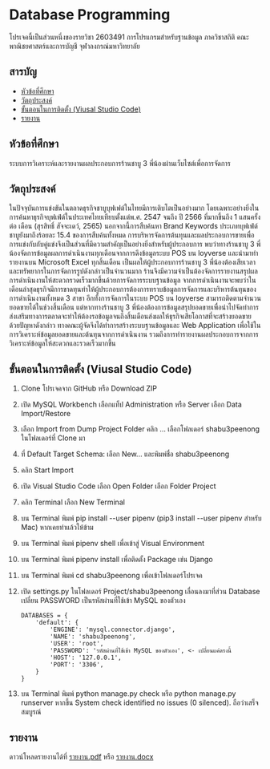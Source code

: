 # Database Programming

โปรเจคนี้เป็นส่วนหนึ่งของรายวิชา 2603491 การโปรแกรมสำหรับฐานข้อมูล ภาควิชาสถิติ คณะพาณิชยศาสตร์และการบัญชี จุฬาลงกรณ์มหาวิทยาลัย

## สารบัญ

- [หัวข้อที่ศึกษา](#หัวข้อที่ศึกษา)
- [วัตถุประสงค์](#วัตถุประสงค์)
- [ขั้นตอนในการติดตั้ง (Viusal Studio Code)](#ขั้นตอนในการติดตั้ง%20%(Viusal%20%Studio%20%Code))
- [รายงาน](#รายงาน)

## หัวข้อที่ศึกษา

ระบบการวิเคราะห์และรายงานผลประกอบการร้านชาบู 3 พี่น้องผ่านเว็บไซต์เพื่อการจัดการ

## วัตถุประสงค์

ในปัจจุบันการแข่งขันในตลาดธุรกิจชาบูบุฟเฟต์ในไทยมีการเติบโตเป็นอย่างมาก โดยเฉพาะอย่างยิ่งในการค้นหาธุรกิจบุฟเฟ่ต์ในประเทศไทยเทียบตั้งแต่พ.ศ. 2547 จนถึง ปี 2566 ที่มากขึ้นถึง 1 แสนครั้ง ต่อ เดือน (สุรสิทธิ์ สัจจะเดว์, 2565) นอกจากนี้การสืบค้นหา Brand Keywords ประเภทบุฟเฟ่ต์ชาบูยังมาถึงร้อยละ 15.4 ของการสืบค้นทั้งหมด การบริหารจัดการต้นทุนและผลประกอบการขายเพื่อการแข่งกับกับคู่แข่งจึงเป็นส่วนที่มีความสำคัญเป็นอย่างยิ่งสำหรับผู้ประกอบการ พบว่าทางร้านชาบู 3 พี่น้องจัดการข้อมูลผลการดำเนินงานทุกเดือนจากการดึงข้อมูลระบบ POS บน loyverse และนำมาทำรายงานบน Microsoft Excel ทุกสิ้นเดือน เป็นผลให้ผู้ประกอบการร้านชาบู 3 พี่น้องต้องเสียเวลาและทรัพยากรในการจัดการรูปดังกล่าวเป็นจำนวนมาก ร้านจึงมีความจำเป็นต้องจัดการรายงานสรุปผลการดำเนินงานให้สะดวกรวดเร็วมากขึ้นด้วยการจัดการระบบฐานข้อมูล จากการดำเนินงานจะพบว่าในเดือนล่าสุดธุรกิจมีการขาดทุนทำให้ผู้ประกอบการต้องการทราบข้อมูลการจัดการและบริหารต้นทุนของการดำเนินงานทั้งหมด 3 สาขา อีกทั้งการจัดการในระบบ POS บน loyverse สามารถติดตามจำนวนยอดขายได้ในช่วงสิ้นเดือน แต่หากทางร้านชาบู 3 พี่น้องต้องการข้อมูลสรุปยอดขายเพื่อนำไปจัดทำการส่งเสริมทางการตลาดจะทำให้ต้องรอข้อมูลจนถึงสิ้นเดือนส่งผลให้ธุรกิจเสียโอกาสที่จะสร้างยอดขาย ด้วยปัญหาดังกล่าว ทางคณะผู้จัดจึงได้ทำการสร้างระบบฐานข้อมูลและ Web Application เพื่อใช้ในการวิเคราะห์ข้อมูลยอดขายและต้นทุนจากการดำเนินงาน รวมถึงการทำรายงานผลประกอบการจากการวิเคราะห์ข้อมูลให้สะดวกและรวดเร็วมากขึ้น

## ขั้นตอนในการติดตั้ง (Viusal Studio Code)
1. Clone โปรเจคจาก GitHub หรือ Download ZIP
2. เปิด MySQL Workbench เลือกแท็ป Administration หรือ Server เลือก Data Import/Restore
3. เลือก Import from Dump Project Folder คลิก ... เลือกโฟลเดอร์ shabu3peenong ในโฟลเดอร์ที่ Clone มา
4. ที่ Default Target Schema: เลือก New... และพิมพ์ชื่อ shabu3peenong
5. คลิก Start Import
6. เปิด Visual Studio Code เลือก Open Folder เลือก Folder Project
7. คลิก Terminal เลือก New Terminal
8. บน Terminal พิมพ์ pip install --user pipenv (pip3 install --user pipenv สำหรับ Mac) หากเคยทำแล้วให้ข้าม
9. บน Terminal พิมพ์ pipenv shell เพื่อเข้าสู่ Visual Environment
10. บน Terminal พิมพ์ pipenv install เพื่อติดตั้ง Package เช่น Django
11. บน Terminal พิมพ์ cd shabu3peenong เพื่อเข้าโฟลเดอร์โปรเจค
12. เปิด settings.py ในโฟลเดอร์ Project/shabu3peenong เลื่อนลงมาที่ส่วน Database เปลี่ยน PASSWORD เป็นรหัสผ่านที่ใช้เข้า MySQL ของตัวเอง

        DATABASES = {
            'default': {
                'ENGINE': 'mysql.connector.django',
                'NAME': 'shabu3peenong',
                'USER': 'root',
                'PASSWORD': 'รหัสผ่านที่ใช้เข้า MySQL ของตัวเอง', <- เปลี่ยนแค่ตรงนี้
                'HOST': '127.0.0.1',
                'PORT': '3306',
            }
        }

13. บน Terminal พิมพ์ python manage.py check หรือ python manage.py runserver หากขึ้น System check identified no issues (0 silenced). ถือว่าเสร็จสมบูรณ์

## รายงาน

ดาวน์โหลดรายงานได้ที่ [รายงาน.pdf](Report/รายงาน.pdf) หรือ [รายงาน.docx](Report/รายงาน.docx)
